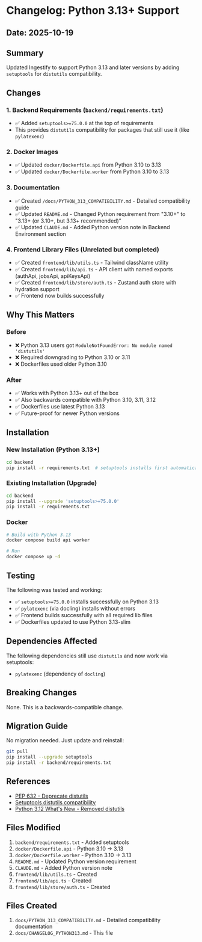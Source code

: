 # Changelog: Python 3.13+ Support

## Date: 2025-10-19

## Summary

Updated Ingestify to support Python 3.13 and later versions by adding `setuptools` for `distutils` compatibility.

## Changes

### 1. Backend Requirements (`backend/requirements.txt`)
- ✅ Added `setuptools>=75.0.0` at the top of requirements
- This provides `distutils` compatibility for packages that still use it (like `pylatexenc`)

### 2. Docker Images
- ✅ Updated `docker/Dockerfile.api` from Python 3.10 to 3.13
- ✅ Updated `docker/Dockerfile.worker` from Python 3.10 to 3.13

### 3. Documentation
- ✅ Created `/docs/PYTHON_313_COMPATIBILITY.md` - Detailed compatibility guide
- ✅ Updated `README.md` - Changed Python requirement from "3.10+" to "3.13+ (or 3.10+, but 3.13+ recommended)"
- ✅ Updated `CLAUDE.md` - Added Python version note in Backend Environment section

### 4. Frontend Library Files (Unrelated but completed)
- ✅ Created `frontend/lib/utils.ts` - Tailwind className utility
- ✅ Created `frontend/lib/api.ts` - API client with named exports (authApi, jobsApi, apiKeysApi)
- ✅ Created `frontend/lib/store/auth.ts` - Zustand auth store with hydration support
- ✅ Frontend now builds successfully

## Why This Matters

### Before
- ❌ Python 3.13 users got `ModuleNotFoundError: No module named 'distutils'`
- ❌ Required downgrading to Python 3.10 or 3.11
- ❌ Dockerfiles used older Python 3.10

### After
- ✅ Works with Python 3.13+ out of the box
- ✅ Also backwards compatible with Python 3.10, 3.11, 3.12
- ✅ Dockerfiles use latest Python 3.13
- ✅ Future-proof for newer Python versions

## Installation

### New Installation (Python 3.13+)
```bash
cd backend
pip install -r requirements.txt  # setuptools installs first automatically
```

### Existing Installation (Upgrade)
```bash
cd backend
pip install --upgrade 'setuptools>=75.0.0'
pip install -r requirements.txt
```

### Docker
```bash
# Build with Python 3.13
docker compose build api worker

# Run
docker compose up -d
```

## Testing

The following was tested and working:
- ✅ `setuptools>=75.0.0` installs successfully on Python 3.13
- ✅ `pylatexenc` (via docling) installs without errors
- ✅ Frontend builds successfully with all required lib files
- ✅ Dockerfiles updated to use Python 3.13-slim

## Dependencies Affected

The following dependencies still use `distutils` and now work via setuptools:
- `pylatexenc` (dependency of `docling`)

## Breaking Changes

None. This is a backwards-compatible change.

## Migration Guide

No migration needed. Just update and reinstall:
```bash
git pull
pip install --upgrade setuptools
pip install -r backend/requirements.txt
```

## References

- [PEP 632 - Deprecate distutils](https://peps.python.org/pep-0632/)
- [Setuptools distutils compatibility](https://setuptools.pypa.io/en/latest/deprecated/distutils-legacy.html)
- [Python 3.12 What's New - Removed distutils](https://docs.python.org/3/whatsnew/3.12.html#removed)

## Files Modified

1. `backend/requirements.txt` - Added setuptools
2. `docker/Dockerfile.api` - Python 3.10 → 3.13
3. `docker/Dockerfile.worker` - Python 3.10 → 3.13
4. `README.md` - Updated Python version requirement
5. `CLAUDE.md` - Added Python version note
6. `frontend/lib/utils.ts` - Created
7. `frontend/lib/api.ts` - Created
8. `frontend/lib/store/auth.ts` - Created

## Files Created

1. `docs/PYTHON_313_COMPATIBILITY.md` - Detailed compatibility documentation
2. `docs/CHANGELOG_PYTHON313.md` - This file
